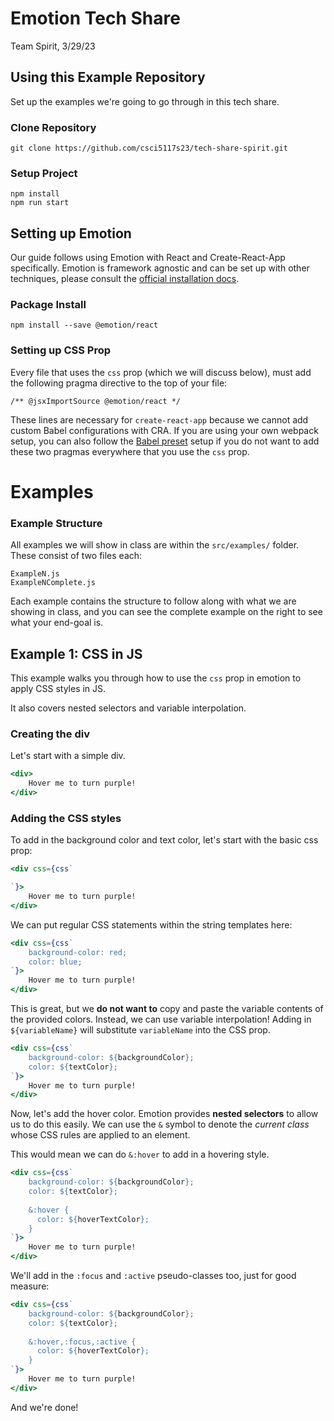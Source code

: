 # Emotion Tech Share

Team Spirit, 3/29/23

## Using this Example Repository

Set up the examples we're going to go through in this tech share.

### Clone Repository

```
git clone https://github.com/csci5117s23/tech-share-spirit.git
```

### Setup Project

```
npm install
npm run start
```

## Setting up Emotion

Our guide follows using Emotion with React and Create-React-App specifically. Emotion is framework agnostic and can be
set up with other techniques, please consult the [official installation docs](https://emotion.sh/docs/install).

### Package Install

```
npm install --save @emotion/react
```

### Setting up CSS Prop

Every file that uses the ``css`` prop (which we will discuss below), must add the following pragma directive to the top
of your file:

```
/** @jsxImportSource @emotion/react */
```

These lines are necessary for ``create-react-app`` because we cannot add custom Babel configurations with CRA. If you
are using your own webpack setup, you can also follow the [Babel preset](https://emotion.sh/docs/css-prop#babel-preset)
setup if you do not want to add these two pragmas everywhere that you use the ``css`` prop.

# Examples

### Example Structure

All examples we will show in class are within the ``src/examples/`` folder. These consist of two files each:

```
ExampleN.js
ExampleNComplete.js
```

Each example contains the structure to follow along with what we are showing in class, and you can see the complete
example
on the right to see what your end-goal is.

## Example 1: CSS in JS

This example walks you through how to use the ``css`` prop in emotion to apply CSS styles in JS.

It also covers nested selectors and variable interpolation.

### Creating the div

Let's start with a simple div.

```jsx
<div>
    Hover me to turn purple!
</div>
```

### Adding the CSS styles

To add in the background color and text color, let's start with the basic css prop:

```jsx
<div css={css`

`}>
    Hover me to turn purple!
</div>
```

We can put regular CSS statements within the string templates here:

```jsx
<div css={css`
    background-color: red;
    color: blue;
`}>
    Hover me to turn purple!
</div>
```

This is great, but we **do not want to** copy and paste the variable contents of the provided
colors. Instead, we can use variable interpolation! Adding in ``${variableName}`` will substitute ``variableName`` into the CSS prop.

```jsx
<div css={css`
    background-color: ${backgroundColor};
    color: ${textColor};
`}>
    Hover me to turn purple!
</div>
```

Now, let's add the hover color. Emotion provides **nested selectors** to allow us to do this easily. We can use the ``&`` symbol to denote the *current class* whose CSS rules are applied to an element.

This would mean we can do ``&:hover`` to add in a hovering style.

```jsx
<div css={css`
    background-color: ${backgroundColor};
    color: ${textColor};
    
    &:hover {
      color: ${hoverTextColor};
    }
`}>
    Hover me to turn purple!
</div>
```

We'll add in the ``:focus`` and ``:active`` pseudo-classes too, just for good measure:

```jsx
<div css={css`
    background-color: ${backgroundColor};
    color: ${textColor};
    
    &:hover,:focus,:active {
      color: ${hoverTextColor};
    }
`}>
    Hover me to turn purple!
</div>
```

And we're done!
